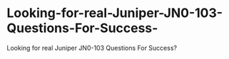 # Looking-for-real-Juniper-JN0-103-Questions-For-Success-
Looking for real Juniper JN0-103 Questions For Success?

